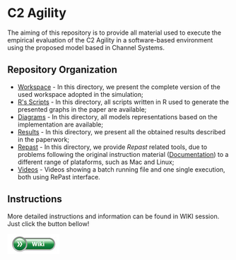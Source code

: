 # C2 Agility

The aiming of this repository is to provide all material used to execute the empirical evaluation of the C2 Agility in a software-based environment using the proposed model based in Channel Systems.

## Repository Organization

- [Workspace](https://github.com/junieramorim/C2Agility/tree/main/source) - In this directory, we present the complete version of the used workspace adopted in the simulation;
- [R's Scripts](https://github.com/junieramorim/C2Agility/tree/main/R) - In this directory, all scripts written in R used to generate the presented graphs in the paper are available;
- [Diagrams](https://github.com/junieramorim/C2Agility/tree/main/diagrams) - In this directory, all models representations based on the implementation are available;
- [Results](https://github.com/junieramorim/C2Agility/tree/main/results) - In this directory, we present all the obtained results described in the paperwork;
- [Repast](https://github.com/junieramorim/C2Agility/tree/main/tools/Eclipse%2BRepast) - In this directory, we provide _Repast_ related tools, due to problems following the original instruction material ([Documentation](https://repast.github.io/)) to a different range of plataforms, such as Mac and Linux;
- [Videos](https://github.com/junieramorim/C2Agility/videos) - Videos showing a batch running file and one single execution, both using RePast interface.


## Instructions

More detailed instructions and information can be found in WIKI session. Just click the button bellow!

[![button](icon.jpg)](https://github.com/junieramorim/C2Agility/wiki)
